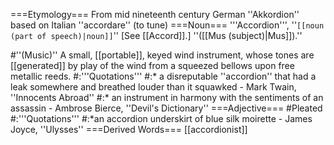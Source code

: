 ===Etymology===
From mid nineteenth century German ''Akkordion'' based on Italian ''accordare'' (to tune)
===Noun===
'''Accordion''', ''<code>[[noun (part of speech)|noun]]</code>'' [See [[Accord]].] ''([[Mus (subject)|Mus]]).''

#''(Music)'' A small, [[portable]], keyed wind instrument, whose tones are [[generated]] by play of the wind from a squeezed bellows upon free metallic reeds.
#:'''Quotations'''
#:* a disreputable ''accordion'' that had a leak somewhere and breathed louder than it squawked - Mark Twain, ''Innocents Abroad''
#:* an instrument in harmony with the sentiments of an assassin - Ambrose Bierce, ''Devil's Dictionary''
===Adjective===
#Pleated
#:'''Quotations'''
#:*an accordion underskirt of blue silk moirette - James Joyce, ''Ulysses''
===Derived Words===
[[accordionist]]